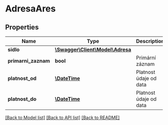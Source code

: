 # AdresaAres

## Properties
Name | Type | Description | Notes
------------ | ------------- | ------------- | -------------
**sidlo** | [**\Swagger\Client\Model\Adresa**](Adresa.md) |  | [optional] 
**primarni_zaznam** | **bool** | Primární záznam | [optional] 
**platnost_od** | [**\DateTime**](\DateTime.md) | Platnost údaje od data | [optional] 
**platnost_do** | [**\DateTime**](\DateTime.md) | Platnost údaje od data | [optional] 

[[Back to Model list]](../../README.md#documentation-for-models) [[Back to API list]](../../README.md#documentation-for-api-endpoints) [[Back to README]](../../README.md)

